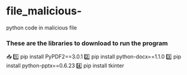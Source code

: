 # file_malicious-
python code in malicious file

### These are the libraries to download to run the program

📥
1️⃣ pip install PyPDF2==3.0.1
2️⃣ pip install python-docx==1.1.0
3️⃣ pip install python-pptx==0.6.23
4️⃣ pip install tkinter